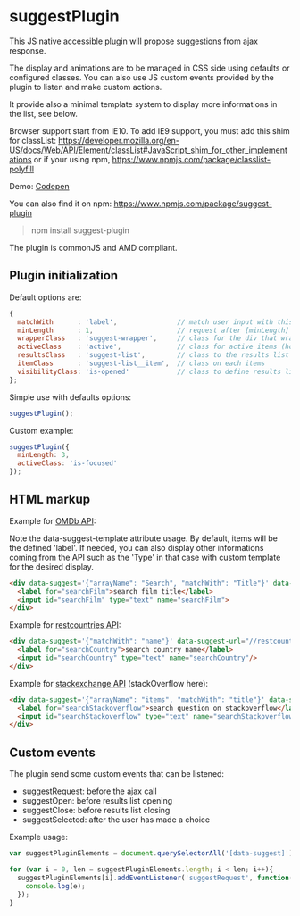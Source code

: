 # suggestPlugin

  This JS native accessible plugin will propose suggestions from ajax response.

  The display and animations are to be managed in CSS side using defaults or configured classes. You can also use JS custom events provided by the plugin to listen and make custom actions.

  It provide also a minimal template system to display more informations in the list, see below.

  Browser support start from IE10. To add IE9 support, you must add this shim for classList: https://developer.mozilla.org/en-US/docs/Web/API/Element/classList#JavaScript_shim_for_other_implementations or if your using npm, https://www.npmjs.com/package/classlist-polyfill

  Demo: [Codepen](https://codepen.io/lordfpx/pen/zqRzjX)

  You can also find it on npm: https://www.npmjs.com/package/suggest-plugin

  > npm install suggest-plugin

  The plugin is commonJS and AMD compliant.


## Plugin initialization

  Default options are:

  ```javascript
  {
    matchWith      : 'label',               // match user input with this name ('matchWith' is the new name for 'label')
    minLength      : 1,                     // request after [minLength] characters
    wrapperClass   : 'suggest-wrapper',     // class for the div that wrap both input and results
    activeClass    : 'active',              // class for active items (hover+active)
    resultsClass   : 'suggest-list',        // class to the results list element
    itemClass      : 'suggest-list__item',  // class on each items
    visibilityClass: 'is-opened'            // class to define results list visibility
  };
  ```


  Simple use with defaults options:

  ```javascript
  suggestPlugin();
  ```


  Custom example:

  ```javascript
  suggestPlugin({
    minLength: 3,
    activeClass: 'is-focused'
  });
  ```


## HTML markup

  Example for [OMDb API](http://omdbapi.com/):

  Note the data-suggest-template attribute usage. By default, items will be the defined 'label'. If needed, you can also display other informations coming from the API such as the 'Type' in that case with custom template for the desired display.

  ```html
  <div data-suggest='{"arrayName": "Search", "matchWith": "Title"}' data-suggest-template='<span class="type">+<% Type %>+</span> - +<% Title %>' data-suggest-url="//www.omdbapi.com/?s=">
    <label for="searchFilm">search film title</label>
    <input id="searchFilm" type="text" name="searchFilm">
  </div>
  ```


  Example for [restcountries API](https://restcountries.eu/):

  ```html
  <div data-suggest='{"matchWith": "name"}' data-suggest-url="//restcountries.eu/rest/v1/name/">
    <label for="searchCountry">search country name</label>
    <input id="searchCountry" type="text" name="searchCountry"/>
  </div>
  ```


  Example for [stackexchange API](https://api.stackexchange.com/) (stackOverflow here):

  ```html
  <div data-suggest='{"arrayName": "items", "matchWith": "title"}' data-suggest-url="//api.stackexchange.com/2.0/search?site=stackoverflow.com&amp;tagged=javascript&amp;pagesize=10&amp;intitle=">
    <label for="searchStackoverflow">search question on stackoverflow</label>
    <input id="searchStackoverflow" type="text" name="searchStackoverflow"/>
  </div>
  ```

## Custom events

The plugin send some custom events that can be listened:

- suggestRequest: before the ajax call
- suggestOpen: before results list opening
- suggestClose: before results list closing
- suggestSelected: after the user has made a choice

Example usage:

  ```javascript
  var suggestPluginElements = document.querySelectorAll('[data-suggest]');

  for (var i = 0, len = suggestPluginElements.length; i < len; i++){
    suggestPluginElements[i].addEventListener('suggestRequest', function(e){
      console.log(e);
    });
  }
  ```

